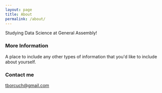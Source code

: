 ```yaml
---
layout: page
title: About
permalink: /about/
---
```


Studying Data Science at General Assembly!

### More Information

A place to include any other types of information that you'd like to include about yourself.

### Contact me

[tborcuch@gmail.com](mailto:email@domain.com)
